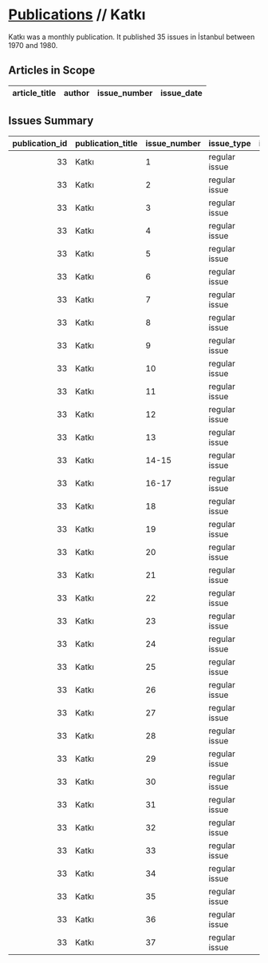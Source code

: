 # [Publications](firstlevel_publications.md) // Katkı

Katkı was a monthly publication. It published 35 issues in İstanbul between 1970 and 1980.

## Articles in Scope

| article_title   | author   | issue_number   | issue_date   |
|-----------------|----------|----------------|--------------|

## Issues Summary

|   publication_id | publication_title   | issue_number   | issue_type    |   issue_year | issue_month   |   issue_day |   printing_house_name |
|-----------------:|:--------------------|:---------------|:--------------|-------------:|:--------------|------------:|----------------------:|
|               33 | Katkı               | 1              | regular issue |         1970 | 9             |          15 |                   nan |
|               33 | Katkı               | 2              | regular issue |         1970 | 10            |          15 |                   nan |
|               33 | Katkı               | 3              | regular issue |         1970 | 11            |          15 |                   nan |
|               33 | Katkı               | 4              | regular issue |         1970 | 12            |          15 |                   nan |
|               33 | Katkı               | 5              | regular issue |         1971 | 1             |          15 |                   nan |
|               33 | Katkı               | 6              | regular issue |         1971 | 2             |          15 |                   nan |
|               33 | Katkı               | 7              | regular issue |         1971 | 3             |          15 |                   nan |
|               33 | Katkı               | 8              | regular issue |         1971 | 4             |          15 |                   nan |
|               33 | Katkı               | 9              | regular issue |         1974 | 12            |         nan |                   nan |
|               33 | Katkı               | 10             | regular issue |         1975 | 1             |         nan |                   nan |
|               33 | Katkı               | 11             | regular issue |         1975 | 2             |         nan |                   nan |
|               33 | Katkı               | 12             | regular issue |         1975 | 3             |         nan |                   nan |
|               33 | Katkı               | 13             | regular issue |         1975 | 4             |         nan |                   nan |
|               33 | Katkı               | 14-15          | regular issue |         1975 | 5-6           |         nan |                   nan |
|               33 | Katkı               | 16-17          | regular issue |         1975 | 7-8           |         nan |                   nan |
|               33 | Katkı               | 18             | regular issue |         1975 | 9             |         nan |                   nan |
|               33 | Katkı               | 19             | regular issue |         1975 | 10            |         nan |                   nan |
|               33 | Katkı               | 20             | regular issue |         1975 | 11            |         nan |                   nan |
|               33 | Katkı               | 21             | regular issue |         1975 | 12            |         nan |                   nan |
|               33 | Katkı               | 22             | regular issue |         1976 | 1             |         nan |                   nan |
|               33 | Katkı               | 23             | regular issue |         1976 | 2             |         nan |                   nan |
|               33 | Katkı               | 24             | regular issue |         1976 | 3             |         nan |                   nan |
|               33 | Katkı               | 25             | regular issue |         1976 | 4             |         nan |                   nan |
|               33 | Katkı               | 26             | regular issue |         1976 | 8             |         nan |                   nan |
|               33 | Katkı               | 27             | regular issue |         1976 | 9             |         nan |                   nan |
|               33 | Katkı               | 28             | regular issue |         1976 | 12            |         nan |                   nan |
|               33 | Katkı               | 29             | regular issue |         1977 | 3             |         nan |                   nan |
|               33 | Katkı               | 30             | regular issue |         1977 | 4             |         nan |                   nan |
|               33 | Katkı               | 31             | regular issue |         1977 | 5             |         nan |                   nan |
|               33 | Katkı               | 32             | regular issue |         1977 | 9             |         nan |                   nan |
|               33 | Katkı               | 33             | regular issue |         1977 | 10            |         nan |                   nan |
|               33 | Katkı               | 34             | regular issue |         1977 | 11            |         nan |                   nan |
|               33 | Katkı               | 35             | regular issue |         1978 | 3             |         nan |                   nan |
|               33 | Katkı               | 36             | regular issue |         1978 | 8             |         nan |                   nan |
|               33 | Katkı               | 37             | regular issue |         1980 | 7             |         nan |                   nan |